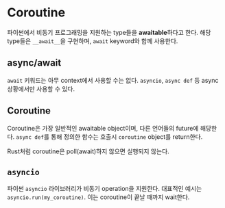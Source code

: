 # Coroutine

파이썬에서 비동기 프로그래밍을 지원하는 type들을 **awaitable**하다고 한다.
해당 type들은 `__await__`을 구현하며, `await` keyword와 함께 사용한다.

## async/await

`await` 키워드는 아무 context에서 사용할 수는 없다.
`asyncio`, `async def` 등 async 상황에서만 사용할 수 있다.

## Coroutine

Coroutine은 가장 일반적인 awaitable object이며, 다른 언어들의 future에 해당한다.
`async def`를 통해 정의한 함수는 호출시 `coroutine` object를 return한다.

Rust처럼 coroutine은 poll(await)하지 않으면 실행되지 않는다.

## `asyncio`

파이썬 `asyncio` 라이브러리가 비동기 operation을 지원한다.
대표적인 예시는 `asyncio.run(my_coroutine)`. 이는 coroutine이 끝날 때까지 wait한다.
